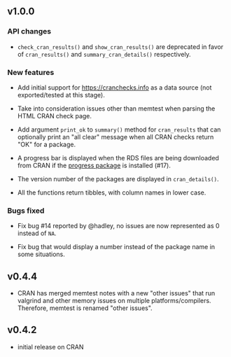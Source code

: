 ## v1.0.0

### API changes

* `check_cran_results()` and `show_cran_results()` are deprecated in favor of
  `cran_results()` and `summary_cran_details()` respectively.

### New features

* Add initial support for https://cranchecks.info as a data source (not
  exported/tested at this stage).

* Take into consideration issues other than memtest when parsing the HTML CRAN
  check page.

* Add argument `print_ok` to `summary()` method for `cran_results` that can
  optionally print an "all clear" message when all CRAN checks return "OK" for a
  package.

* A progress bar is displayed when the RDS files are being downloaded from CRAN
  if the [progress package](https://github.com/r-lib/progress) is installed
  (#17).
  
* The version number of the packages are displayed in `cran_details()`.

* All the functions return tibbles, with column names in lower case.

### Bugs fixed

* Fix bug #14 reported by @hadley, no issues are now represented as 0 instead of
  `NA`.

* Fix bug that would display a number instead of the package name in some
  situations.

## v0.4.4

* CRAN has merged memtest notes with a new "other issues" that run valgrind and
  other memory issues on multiple platforms/compilers. Therefore, memtest is
  renamed "other issues".

## v0.4.2

* initial release on CRAN
